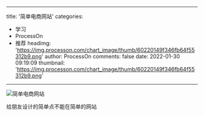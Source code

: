 
---
title: '简单电商网站'
categories: 
 - 学习
 - ProcessOn
 - 推荐
headimg: 'https://img.processon.com/chart_image/thumb/60220149f346fb64f55312b9.png'
author: ProcessOn
comments: false
date: 2022-01-30 09:19:09
thumbnail: 'https://img.processon.com/chart_image/thumb/60220149f346fb64f55312b9.png'
---

<div>   
<img class="thumb" alt="简单电商网站" src="https://img.processon.com/chart_image/thumb/60220149f346fb64f55312b9.png" referrerpolicy="no-referrer">
<p>给朋友设计的简单点不能在简单的网站</p>  
</div>
            